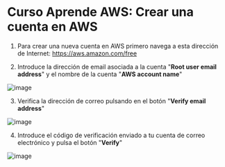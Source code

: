 # Curso Aprende AWS: Crear una cuenta en AWS

1. Para crear una nueva cuenta en AWS primero navega a esta dirección de Internet: https://aws.amazon.com/free

2. Introduce la dirección de email asociada a la cuenta "**Root user email address**" y el nombre de la cuenta "**AWS account name**" 

![image](https://github.com/user-attachments/assets/b236e518-7588-465b-8fbb-53e006c08844)

3. Verifica la dirección de correo pulsando en el botón "**Verify email address**"

![image](https://github.com/user-attachments/assets/1aef9bce-1217-4d32-a2c0-e0b4d6421002)

4. Introduce el código de verificación enviado a tu cuenta de correo electrónico y pulsa el botón "**Verify**"

![image](https://github.com/user-attachments/assets/34613a59-f4be-41a4-9dda-d42a9fd53f6a)


